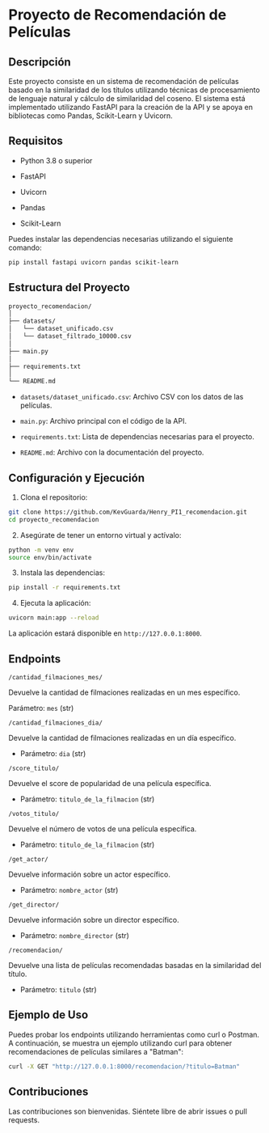 # Proyecto de Recomendación de Películas
## Descripción
Este proyecto consiste en un sistema de recomendación de películas basado en la similaridad de los títulos utilizando técnicas de procesamiento de lenguaje natural y cálculo de similaridad del coseno. El sistema está implementado utilizando FastAPI para la creación de la API y se apoya en bibliotecas como Pandas, Scikit-Learn y Uvicorn.

## Requisitos
- Python 3.8 o superior

- FastAPI

- Uvicorn

- Pandas

- Scikit-Learn

Puedes instalar las dependencias necesarias utilizando el siguiente comando:

```bash
pip install fastapi uvicorn pandas scikit-learn
```


## Estructura del Proyecto

```bash
proyecto_recomendacion/
│
├── datasets/
│   └── dataset_unificado.csv
│   └── dataset_filtrado_10000.csv
│
├── main.py
│
├── requirements.txt
│
└── README.md
```

- `datasets/dataset_unificado.csv`: Archivo CSV con los datos de las películas.

- `main.py`: Archivo principal con el código de la API.

- `requirements.txt`: Lista de dependencias necesarias para el proyecto.

- `README.md`: Archivo con la documentación del proyecto.

## Configuración y Ejecución

1. Clona el repositorio:

```bash
git clone https://github.com/KevGuarda/Henry_PI1_recomendacion.git
cd proyecto_recomendacion
```

2. Asegúrate de tener un entorno virtual y actívalo:

```bash
python -m venv env
source env/bin/activate
```

3. Instala las dependencias:

```bash
pip install -r requirements.txt
```

4. Ejecuta la aplicación:

```bash
uvicorn main:app --reload
```

La aplicación estará disponible en `http://127.0.0.1:8000`.

## Endpoints

`/cantidad_filmaciones_mes/`

Devuelve la cantidad de filmaciones realizadas en un mes específico.

Parámetro: `mes` (str)

`/cantidad_filmaciones_dia/`

Devuelve la cantidad de filmaciones realizadas en un día específico.

- Parámetro: `dia` (str)

`/score_titulo/`

Devuelve el score de popularidad de una película específica.

- Parámetro: `titulo_de_la_filmacion` (str)

`/votos_titulo/`

Devuelve el número de votos de una película específica.

- Parámetro: `titulo_de_la_filmacion` (str)

`/get_actor/`

Devuelve información sobre un actor específico.

- Parámetro: `nombre_actor` (str)

`/get_director/`

Devuelve información sobre un director específico.

- Parámetro: `nombre_director` (str)

`/recomendacion/`

Devuelve una lista de películas recomendadas basadas en la similaridad del título.

- Parámetro: `titulo` (str)

## Ejemplo de Uso

Puedes probar los endpoints utilizando herramientas como curl o Postman. A continuación, se muestra un ejemplo utilizando curl para obtener recomendaciones de películas similares a "Batman":

```bash
curl -X GET "http://127.0.0.1:8000/recomendacion/?titulo=Batman"
```

## Contribuciones

Las contribuciones son bienvenidas. Siéntete libre de abrir issues o pull requests.

